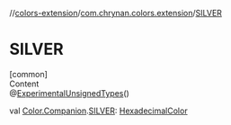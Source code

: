 //[colors-extension](../../index.md)/[com.chrynan.colors.extension](index.md)/[SILVER](-s-i-l-v-e-r.md)



# SILVER  
[common]  
Content  
@[ExperimentalUnsignedTypes](https://kotlinlang.org/api/latest/jvm/stdlib/kotlin/-experimental-unsigned-types/index.html)()  
  
val [Color.Companion](../../../colors-core/colors-core/com.chrynan.colors/-color/-companion/index.md).[SILVER](-s-i-l-v-e-r.md): [HexadecimalColor](../../../colors-core/colors-core/com.chrynan.colors/-hexadecimal-color/index.md)  



